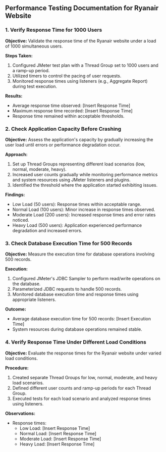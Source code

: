 ## Performance Testing Documentation for Ryanair Website

### 1. Verify Response Time for 1000 Users

**Objective:** Validate the response time of the Ryanair website under a load of 1000 simultaneous users.

**Steps Taken:**
1. Configured JMeter test plan with a Thread Group set to 1000 users and a ramp-up period.
2. Utilized timers to control the pacing of user requests.
3. Monitored response times using listeners (e.g., Aggregate Report) during test execution.

**Results:**
- Average response time observed: [Insert Response Time]
- Maximum response time recorded: [Insert Response Time]
- Response time remained within acceptable thresholds.

### 2. Check Application Capacity Before Crashing

**Objective:** Assess the application's capacity by gradually increasing the user load until errors or performance degradation occur.

**Approach:**
1. Set up Thread Groups representing different load scenarios (low, normal, moderate, heavy).
2. Increased user counts gradually while monitoring performance metrics and system resources using JMeter listeners and plugins.
3. Identified the threshold where the application started exhibiting issues.

**Findings:**
- Low Load (50 users): Response times within acceptable range.
- Normal Load (100 users): Minor increase in response times observed.
- Moderate Load (200 users): Increased response times and error rates noticed.
- Heavy Load (500 users): Application experienced performance degradation and increased errors.

### 3. Check Database Execution Time for 500 Records

**Objective:** Measure the execution time for database operations involving 500 records.

**Execution:**
1. Configured JMeter's JDBC Sampler to perform read/write operations on the database.
2. Parameterized JDBC requests to handle 500 records.
3. Monitored database execution time and response times using appropriate listeners.

**Outcome:**
- Average database execution time for 500 records: [Insert Execution Time]
- System resources during database operations remained stable.

### 4. Verify Response Time Under Different Load Conditions

**Objective:** Evaluate the response times for the Ryanair website under varied load conditions.

**Procedure:**
1. Created separate Thread Groups for low, normal, moderate, and heavy load scenarios.
2. Defined different user counts and ramp-up periods for each Thread Group.
3. Executed tests for each load scenario and analyzed response times using listeners.

**Observations:**
- Response times:
  - Low Load: [Insert Response Time]
  - Normal Load: [Insert Response Time]
  - Moderate Load: [Insert Response Time]
  - Heavy Load: [Insert Response Time]
